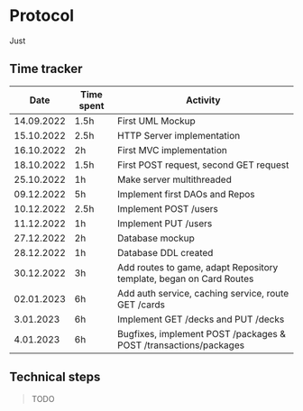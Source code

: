 # Protocol

Just

## Time tracker
| Date       | Time spent | Activity                                                            |
|------------|------------|---------------------------------------------------------------------|
| 14.09.2022 | 1.5h       | First UML Mockup                                                    |
| 15.10.2022 | 2.5h       | HTTP Server implementation                                          |
| 16.10.2022 | 2h         | First MVC implementation                                            |
 | 18.10.2022 | 1.5h       | First POST request, second GET request                              |
| 25.10.2022 | 1h         | Make server multithreaded                                           |
| 09.12.2022 | 5h         | Implement first DAOs and Repos                                      |
| 10.12.2022 | 2.5h       | Implement POST /users                                               |
| 11.12.2022 | 1h         | Implement PUT /users                                                |
| 27.12.2022 | 2h         | Database mockup                                                     |
| 28.12.2022 | 1h         | Database DDL created                                                |
| 30.12.2022 | 3h         | Add routes to game, adapt Repository template, began on Card Routes |
| 02.01.2023 | 6h         | Add auth service, caching service, route GET /cards                 |
| 3.01.2023  | 6h         | Implement GET /decks and PUT /decks                                 |
| 4.01.2023  | 6h         | Bugfixes, implement POST /packages & POST /transactions/packages    |


## Technical steps

> TODO
